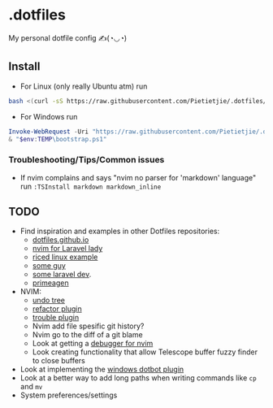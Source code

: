 # .dotfiles

My personal dotfile config ✍️(◔◡◔)

## Install
- For Linux (only really Ubuntu atm) run
```bash
bash <(curl -sS https://raw.githubusercontent.com/Pietietjie/.dotfiles/main/bootstrap)
```
- For Windows run
```powershell
Invoke-WebRequest -Uri "https://raw.githubusercontent.com/Pietietjie/.dotfiles/main/bootstrap" -OutFile "$env:TEMP\bootstrap.ps1"
& "$env:TEMP\bootstrap.ps1"
```
### Troubleshooting/Tips/Common issues
- If nvim complains and says "nvim no parser for 'markdown' language" run `:TSInstall markdown markdown_inline`
## TODO
- Find inspiration and examples in other Dotfiles repositories:
    - [dotfiles.github.io](https://dotfiles.github.io/) 
    - [nvim for Laravel lady](https://github.com/jessarcher/dotfiles)
    - [riced linux example](https://github.com/Amitabha37377/Awful-DOTS/tree/master)
    - [some guy](https://github.com/yutkat/dotfiles/tree/main)
    - [some laravel dev](https://github.com/shxfee/dotfiles/tree/master).
    - [primeagen](https://github.com/ThePrimeagen/.dotfiles)
- NVIM:
    - [undo tree](https://github.com/mbbill/undotree)
    - [refactor plugin](https://github.com/ThePrimeagen/refactoring.nvim)
    - [trouble plugin](https://github.com/folke/trouble.nvim)
    - Nvim add file spesific git history?
    - Nvim go to the diff of a git blame
    - Look at getting a [ debugger for nvim ](https://github.com/mfussenegger/nvim-dap)
    - Look creating functionality that allow Telescope buffer fuzzy finder to close buffers
- Look at implementing the [windows dotbot plugin](https://github.com/kurtmckee/dotbot-windows)
- Look at a better way to add long paths when writing commands like `cp` and `mv`
- System preferences/settings
